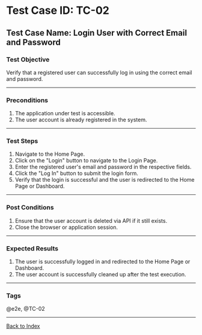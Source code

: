 # Test Case ID: TC-02

## Test Case Name: Login User with Correct Email and Password

### Test Objective

Verify that a registered user can successfully log in using the correct email and password.

---

### Preconditions

1. The application under test is accessible.
2. The user account is already registered in the system.

---

### Test Steps

1. Navigate to the Home Page.
2. Click on the "Login" button to navigate to the Login Page.
3. Enter the registered user's email and password in the respective fields.
4. Click the "Log In" button to submit the login form.
5. Verify that the login is successful and the user is redirected to the Home Page or Dashboard.

---

### Post Conditions

1. Ensure that the user account is deleted via API if it still exists.
2. Close the browser or application session.

---

### Expected Results

1. The user is successfully logged in and redirected to the Home Page or Dashboard.
2. The user account is successfully cleaned up after the test execution.

---

### Tags

@e2e, @TC-02

---

[Back to Index](test-case-index.md)
